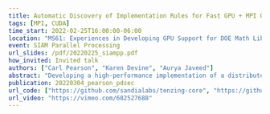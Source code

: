 ```yaml
---
title: Automatic Discovery of Implementation Rules for Fast GPU + MPI Operations
tags: [MPI, CUDA]
time_start: 2022-02-25T16:00:00-06:00
location: "MS61: Experiences in Developing GPU Support for DOE Math Libraries"
event: SIAM Parallel Processing
url_slides: /pdf/20220225_siampp.pdf
how_invited: Invited talk
authors: ["Carl Pearson", "Karen Devine", "Aurya Javeed"]
abstract: "Developing a high-performance implementation of a distributed computational kernel for high-performacing computing is increasingly challenging. Systems are composed of heterogenous computational resources, and limited communication performance demands an asynchronous application design. Even if high-performance computation and communication libraries are available. the challenge becomes the best coordination of the provided operations to create an optimal result. This work presents a system that automatically generates design rules for a high-performance implementation of a compound operation provided as a dependence graph. The system searches among valid schedules to determine the fastest arrangement of operations. A post-processing step on the results of the search yields interpretable design rules. The fast implementation can be used directly, or experts can use the design rules to create a high-performance implementation."
publication: 20220304_pearson_pdsec
url_code: ["https://github.com/sandialabs/tenzing-core", "https://github.com/sandialabs/tenzing-mcts", "https://github.com/sandialabs/tenzing-dfs"]
url_video: "https://vimeo.com/682527688"
---
```

